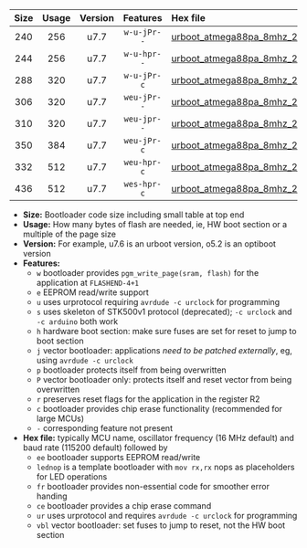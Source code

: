 |Size|Usage|Version|Features|Hex file|
|:-:|:-:|:-:|:-:|:--|
|240|256|u7.7|`w-u-jPr--`|[urboot_atmega88pa_8mhz_250000bps_lednop_ur_vbl.hex](https://raw.githubusercontent.com/stefanrueger/urboot.hex/main/mcus/atmega88pa/fcpu_8mhz/250000_bps/urboot_atmega88pa_8mhz_250000bps_lednop_ur_vbl.hex)|
|244|256|u7.7|`w-u-hpr--`|[urboot_atmega88pa_8mhz_250000bps_lednop_fr_ur.hex](https://raw.githubusercontent.com/stefanrueger/urboot.hex/main/mcus/atmega88pa/fcpu_8mhz/250000_bps/urboot_atmega88pa_8mhz_250000bps_lednop_fr_ur.hex)|
|288|320|u7.7|`w-u-jPr-c`|[urboot_atmega88pa_8mhz_250000bps_lednop_fr_ce_ur_vbl.hex](https://raw.githubusercontent.com/stefanrueger/urboot.hex/main/mcus/atmega88pa/fcpu_8mhz/250000_bps/urboot_atmega88pa_8mhz_250000bps_lednop_fr_ce_ur_vbl.hex)|
|306|320|u7.7|`weu-jPr--`|[urboot_atmega88pa_8mhz_250000bps_ee_lednop_ur_vbl.hex](https://raw.githubusercontent.com/stefanrueger/urboot.hex/main/mcus/atmega88pa/fcpu_8mhz/250000_bps/urboot_atmega88pa_8mhz_250000bps_ee_lednop_ur_vbl.hex)|
|310|320|u7.7|`weu-jpr--`|[urboot_atmega88pa_8mhz_250000bps_ee_lednop_fr_ur_vbl.hex](https://raw.githubusercontent.com/stefanrueger/urboot.hex/main/mcus/atmega88pa/fcpu_8mhz/250000_bps/urboot_atmega88pa_8mhz_250000bps_ee_lednop_fr_ur_vbl.hex)|
|350|384|u7.7|`weu-jPr-c`|[urboot_atmega88pa_8mhz_250000bps_ee_lednop_fr_ce_ur_vbl.hex](https://raw.githubusercontent.com/stefanrueger/urboot.hex/main/mcus/atmega88pa/fcpu_8mhz/250000_bps/urboot_atmega88pa_8mhz_250000bps_ee_lednop_fr_ce_ur_vbl.hex)|
|332|512|u7.7|`weu-hpr-c`|[urboot_atmega88pa_8mhz_250000bps_ee_lednop_fr_ce_ur.hex](https://raw.githubusercontent.com/stefanrueger/urboot.hex/main/mcus/atmega88pa/fcpu_8mhz/250000_bps/urboot_atmega88pa_8mhz_250000bps_ee_lednop_fr_ce_ur.hex)|
|436|512|u7.7|`wes-hpr-c`|[urboot_atmega88pa_8mhz_250000bps_ee_lednop_fr_ce.hex](https://raw.githubusercontent.com/stefanrueger/urboot.hex/main/mcus/atmega88pa/fcpu_8mhz/250000_bps/urboot_atmega88pa_8mhz_250000bps_ee_lednop_fr_ce.hex)|

- **Size:** Bootloader code size including small table at top end
- **Usage:** How many bytes of flash are needed, ie, HW boot section or a multiple of the page size
- **Version:** For example, u7.6 is an urboot version, o5.2 is an optiboot version
- **Features:**
  + `w` bootloader provides `pgm_write_page(sram, flash)` for the application at `FLASHEND-4+1`
  + `e` EEPROM read/write support
  + `u` uses urprotocol requiring `avrdude -c urclock` for programming
  + `s` uses skeleton of STK500v1 protocol (deprecated); `-c urclock` and `-c arduino` both work
  + `h` hardware boot section: make sure fuses are set for reset to jump to boot section
  + `j` vector bootloader: applications *need to be patched externally*, eg, using `avrdude -c urclock`
  + `p` bootloader protects itself from being overwritten
  + `P` vector bootloader only: protects itself and reset vector from being overwritten
  + `r` preserves reset flags for the application in the register R2
  + `c` bootloader provides chip erase functionality (recommended for large MCUs)
  + `-` corresponding feature not present
- **Hex file:** typically MCU name, oscillator frequency (16 MHz default) and baud rate (115200 default) followed by
  + `ee` bootloader supports EEPROM read/write
  + `lednop` is a template bootloader with `mov rx,rx` nops as placeholders for LED operations
  + `fr` bootloader provides non-essential code for smoother error handing
  + `ce` bootloader provides a chip erase command
  + `ur` uses urprotocol and requires `avrdude -c urclock` for programming
  + `vbl` vector bootloader: set fuses to jump to reset, not the HW boot section

